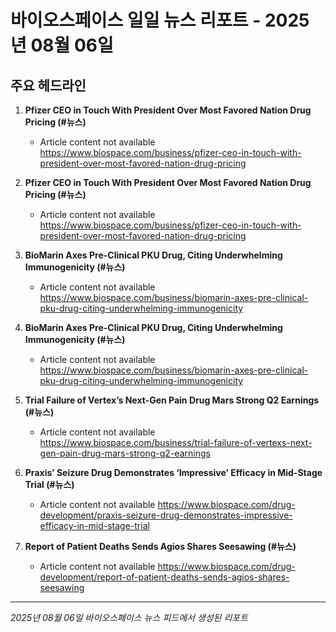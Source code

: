 # 바이오스페이스 일일 뉴스 리포트 - 2025년 08월 06일


## 주요 헤드라인

1. **Pfizer CEO in Touch With President Over Most Favored Nation Drug Pricing (#뉴스)**
   - Article content not available
   <https://www.biospace.com/business/pfizer-ceo-in-touch-with-president-over-most-favored-nation-drug-pricing>

2. **Pfizer CEO in Touch With President Over Most Favored Nation Drug Pricing (#뉴스)**
   - Article content not available
   <https://www.biospace.com/business/pfizer-ceo-in-touch-with-president-over-most-favored-nation-drug-pricing>

3. **BioMarin Axes Pre-Clinical PKU Drug, Citing Underwhelming Immunogenicity (#뉴스)**
   - Article content not available
   <https://www.biospace.com/business/biomarin-axes-pre-clinical-pku-drug-citing-underwhelming-immunogenicity>

4. **BioMarin Axes Pre-Clinical PKU Drug, Citing Underwhelming Immunogenicity (#뉴스)**
   - Article content not available
   <https://www.biospace.com/business/biomarin-axes-pre-clinical-pku-drug-citing-underwhelming-immunogenicity>

5. **Trial Failure of Vertex’s Next-Gen Pain Drug Mars Strong Q2 Earnings (#뉴스)**
   - Article content not available
   <https://www.biospace.com/business/trial-failure-of-vertexs-next-gen-pain-drug-mars-strong-q2-earnings>

6. **Praxis’ Seizure Drug Demonstrates ‘Impressive’ Efficacy in Mid-Stage Trial (#뉴스)**
   - Article content not available
   <https://www.biospace.com/drug-development/praxis-seizure-drug-demonstrates-impressive-efficacy-in-mid-stage-trial>

7. **Report of Patient Deaths Sends Agios Shares Seesawing (#뉴스)**
   - Article content not available
   <https://www.biospace.com/drug-development/report-of-patient-deaths-sends-agios-shares-seesawing>


---
*2025년 08월 06일 바이오스페이스 뉴스 피드에서 생성된 리포트*